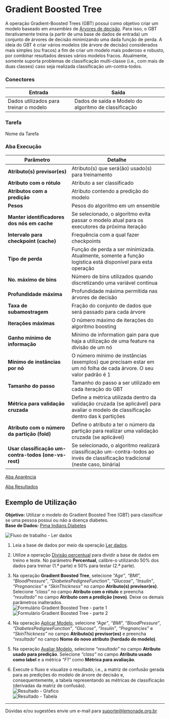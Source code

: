# Gradient Boosted Tree

A operação Gradient-Boosted Trees (GBT) possui como objetivo criar um modelo baseado em *ensembles* de [Árvores de decisão][1]. Para isso, o GBT iterativamente treina (a partir de uma base de dados de entrada) um conjunto de árvores de decisão minimizando uma dada função de perda. A ideia do GBT é criar vários modelos (de árvore de decisão) considerados mais simples (ou fracos) a fim de criar um modelo mais poderoso e robusto, por combinar resultados desses vários modelos fracos. Atualmente, somente suporta problemas de classificação multi-classe (i.e., com mais de duas classes) caso seja realizada classificação um-contra-todos.

### Conectores
| Entrada | Saída |
| --- | --- |
| Dados utilizados para treinar o modelo | Dados de saída e Modelo do algoritmo de classificação |

### Tarefa
Nome da Tarefa

### Aba Execução
| Parâmetro | Detalhe |
| --- | --- |
| **Atributo(s) previsor(es)** | Atributo(s) que será(ão) usado(s) para treinamento |
| **Atributo com o rótulo** | Atributo a ser classificado |
| **Atributos com a predição** | Atributo contendo a predição do modelo |
| **Pesos** | Pesos do algoritmo em um ensemble |
| **Manter identificadores dos nós em cache** | Se selecionado, o algoritmo evita passar o modelo atual para os executores da próxima iteração |
| **Intervalo para checkpoint (cache)** | Frequência com a qual fazer checkpoints |
| **Tipo de perda** | Função de perda a ser minimizada. Atualmente, somente a função logística está disponível para esta operação |
| **No. máximo de bins** | Número de bins utilizados quando discretizando uma variável contínua |
| **Profundidade máxima** | Profundidade máxima permitida nas árvores de decisão |
| **Taxa de subamostragem** | Fração do conjunto de dados que será passado para cada árvore |
| **Iterações máximas** | O número máximo de iterações do algoritmo boosting |
| **Ganho mínimo de informação** | Mínimo de information gain para que haja a utilização de uma feature na divisão de um nó |
| **Mínimo de instâncias por nó** | O número mínimo de instâncias (exemplos) que precisam estar em um nó folha de cada árvore. O seu valor padrão é 1 |
| **Tamanho do passo** | Tamanho do passo a ser utilizado em cada iteração do GBT |
| **Métrica para validação cruzada** | Define a métrica utilizada dentro da validação cruzada (se aplicável) para avaliar o modelo de classificação dentro das k partições |
| **Atributo com o número da partição (fold)** | Define o atributo a ter o número da partição para realizar uma validação cruzada (se aplicável) |
| **Usar classificação um-contra-todos (one-vs-rest)** | Se selecionado, o algoritmo realizará classificação um-contra-todos ao invés de classificação tradicional (neste caso, binária) |

[Aba Aparência][2]

[Aba Resultados][3] 

## Exemplo de Utilização
**Objetivo:** Utilizar o modelo do Gradient Boosted Tree (GBT) para classificar se uma pessoa possui ou não a doença diabetes.\
**Base de Dados:** [Pima Indians Diabetes][4]

![Fluxo de trabalho - Ler dados](/lemonade/img/spark/aprendizado_de_maquina/naive_bayes/image4.png)

1. Leia a base de dados por meio da operação [Ler dados][5].

2. Utilize a operação [Divisão percentual][6] para dividir a base de dados em treino e teste. No parâmetro **Percentual**, calibre-o utilizando 50% dos dados para treinar (1.ª parte) e 50% para testar (2.ª parte).

3. Na operação **Gradient Boosted Tree**, selecione *“Age”*, *“BMI*”, *“BloodPressure”*, *“DiabetesPedigreeFunction”*, *“Glucose”*, *“Insulin”*, *“Pregnancies”* e *“SkinThickness”* no campo **Atributo(s) previsor(es)**. Selecione *“class”* no campo **Atributo com o rótulo** e preencha *“resultado”* no campo **Atributo com a predição (novo)**. Deixe os demais parâmetros inalterados.\
![Formulário Gradient Boosted Tree - parte 1](/lemonade/img/spark/aprendizado_de_maquina/naive_bayes/image1.png)
![Formulário Gradient Boosted Tree - parte 2](/lemonade/img/spark/aprendizado_de_maquina/naive_bayes/image2.png)

4. Na operação [Aplicar Modelo][7], selecione *“Age”*, *“BMI*”, *“BloodPressure”*, *“DiabetesPedigreeFunction”*, *“Glucose”*, *“Insulin”*, *“Pregnancies”* e *“SkinThickness”* no campo **Atributo(s) previsor(es)** e preencha *“resultado”* no campo **Nome do novo atributo (herdado do modelo)**. 

5. Na operação [Avaliar Modelo][8], selecione *“resultado”* no campo **Atributo usado para predição**. Selecione *“class”* no campo **Atributo usado como label** e a métrica *“F1”* como **Métrica para avaliação**. 

6. Execute o fluxo e visualize o resultado, i.e., a matriz de confusão gerada para as predições do modelo de árvore de decisão e, consequentemente, a tabela representando as métricas de classificação (derivadas da matriz de confusão).\
![Resultado - Gŕafico](/lemonade/img/spark/aprendizado_de_maquina/naive_bayes/image3.png)\
![Resultado - Tabela](/lemonade/img/spark/aprendizado_de_maquina/naive_bayes/image5.png)


---
Dúvidas e/ou sugestões envie um e-mail para suporte@lemonade.org.br

[1]: /pt-br/
[2]: /pt-br/
[3]: /pt-br/
[4]: /pt-br/
[5]: /pt-br/
[6]: /pt-br/
[7]: /pt-br/
[8]: /pt-br/